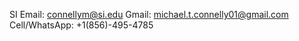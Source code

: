 SI Email:       connellym@si.edu 
Gmail:          michael.t.connelly01@gmail.com
Cell/WhatsApp:  +1(856)-495-4785
